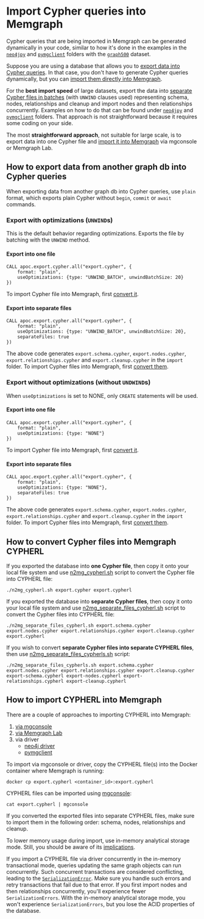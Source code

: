 # Import Cypher queries into Memgraph

Cypher queries that are being imported in Memgraph can be generated dynamically in your code, similar to how it's done in the examples in the [`neo4jpy`](./neo4jpy/) and [`pymgclient`](./pymgclient/) folders with the [`graph500`](../../datasets/graph500/) dataset. 

Suppose you are using a database that allows you to [export data into Cypher queries](#how-to-export-data-from-another-graph-db-into-cypher-queries). In that case, you don't have to generate Cypher queries dynamically, but you can [import them directly into Memgraph](#how-to-import-cypherl-into-memgraph). 

For the **best import speed** of large datasets, export the data into [separate Cypher files in batches](#export-into-separate-files) (with `UNWIND` clauses used) representing schema, nodes, relationships and cleanup and import nodes and then relationships concurrently. Examples on how to do that can be found under [`neo4jpy`](./neo4jpy/) and [`pymgclient`](./pymgclient/) folders. That approach is not straightforward because it requires some coding on your side. 

The most **straightforward approach**, not suitable for large scale, is to export data into one Cypher file and [import it into Memgraph](#how-to-import-cypherl-into-memgraph) via mgconsole or Memgraph Lab. 

## How to export data from another graph db into Cypher queries

When exporting data from another graph db into Cypher queries, use `plain` format, which exports plain Cypher without `begin`, `commit` or `await` commands. 

### Export with optimizations (`UNWIND`s)

This is the default behavior regarding optimizations. Exports the file by batching with the `UNWIND` method.

#### Export into one file

```
CALL apoc.export.cypher.all("export.cypher", {
    format: "plain",
    useOptimizations: {type: "UNWIND_BATCH", unwindBatchSize: 20}
})
```

To import Cypher file into Memgraph, first [convert it](#how-to-convert-cypher-files-into-memgraph-cypherl).

#### Export into separate files
```
CALL apoc.export.cypher.all("export.cypher", {
    format: "plain",
    useOptimizations: {type: "UNWIND_BATCH", unwindBatchSize: 20},
    separateFiles: true
})
```

The above code generates `export.schema.cypher`, `export.nodes.cypher`, `export.relationships.cypher` and `export.cleanup.cypher` in the `import` folder. To import Cypher files into Memgraph, first [convert them](#how-to-convert-cypher-files-into-memgraph-cypherl).

### Export without optimizations (without `UNDWIND`s)
When `useOptimizations` is set to NONE, only `CREATE` statements will be used. 

#### Export into one file

```
CALL apoc.export.cypher.all("export.cypher", {
    format: "plain",
    useOptimizations: {type: "NONE"}
})
```
To import Cypher file into Memgraph, first [convert it](#how-to-convert-cypher-files-into-memgraph-cypherl).

#### Export into separate files

```
CALL apoc.export.cypher.all("export.cypher", {
    format: "plain",
    useOptimizations: {type: "NONE"},
    separateFiles: true
})
```

The above code generates `export.schema.cypher`, `export.nodes.cypher`, `export.relationships.cypher` and `export.cleanup.cypher` in the `import` folder. To import Cypher files into Memgraph, first [convert them](#how-to-convert-cypher-files-into-memgraph-cypherl).

## How to convert Cypher files into Memgraph CYPHERL

If you exported the database into **one Cypher file**, then copy it onto your local file system and use [n2mg_cypherl.sh](https://github.com/memgraph/memgraph/blob/master/import/n2mg_cypherl.sh) script to convert the Cypher file into CYPHERL file:

```
./n2mg_cypherl.sh export.cypher export.cypherl
```

If you exported the database into **separate Cypher files**, then copy it onto your local file system and use [n2mg_separate_files_cypherl.sh](https://github.com/memgraph/memgraph/blob/master/import/n2mg_separate_files_cypherl.sh) script to convert the Cypher files into CYPHERL file:

```
./n2mg_separate_files_cypherl.sh export.schema.cypher export.nodes.cypher export.relationships.cypher export.cleanup.cypher export.cypherl
```

If you wish to convert **separate Cypher files into separate CYPHERL files**, then use [n2mg_separate_files_cypherls.sh](https://github.com/memgraph/memgraph/blob/master/import/n2mg_separate_files_cypherls.sh) script:

```
./n2mg_separate_files_cypherls.sh export.schema.cypher export.nodes.cypher export.relationships.cypher export.cleanup.cypher export-schema.cypherl export-nodes.cypherl export-relationships.cypherl export-cleanup.cypherl
```

## How to import CYPHERL into Memgraph

There are a couple of approaches to importing CYPHERL into Memgraph:
1. [via mgconsole](https://github.com/memgraph/mgconsole?tab=readme-ov-file#export--import-into-memgraph)
2. [via Memgraph Lab](https://memgraph.com/docs/data-migration/csv#csv-file-import-in-memgraph-lab)
3. via driver
    - [neo4j driver](./neo4jpy/)
    - [pymgclient](./pymgclient/)


To import via mgconsole or driver, copy the CYPHERL file(s) into the Docker container where Memgraph is running:

```
docker cp export.cypherl <container_id>:export.cypherl
```

CYPHERL files can be imported using [mgconsole](https://github.com/memgraph/mgconsole?tab=readme-ov-file#export--import-into-memgraph):

```
cat export.cypherl | mgconsole
```

If you converted the exported files into separate CYPHERL files, make sure to import them in the following order: schema, nodes, relationships and cleanup.

To lower memory usage during import, use in-memory analytical storage mode. Still, you should be aware of its [implications](https://memgraph.com/docs/fundamentals/storage-memory-usage#implications). 

If you import a CYPHERL file via driver concurrently in the in-memory transactional mode, queries updating the same graph objects can run concurrently. Such concurrent transactions are considered conflicting, leading to the [`SerializationError`](https://memgraph.com/docs/help-center/errors/serialization). Make sure you handle such errors and retry transactions that fail due to that error. If you first import nodes and then relationships concurrently, you'll experience fewer `SerializationErrors`. With the in-memory analytical storage mode, you won't experience `SerializationErrors`, but you lose the ACID properties of the database.


